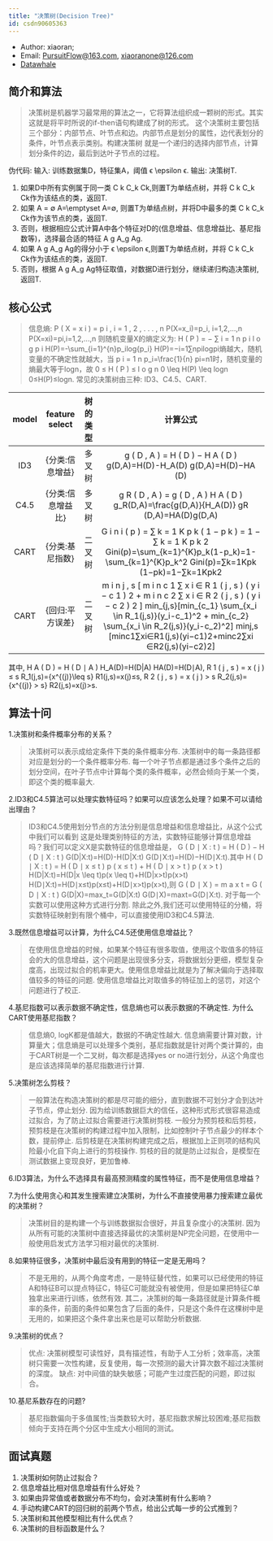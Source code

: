 ```yaml
---
title: "决策树(Decision Tree)"
id: csdn90605363
---
```


*   Author: xiaoran;
*   Email: PursuitFlow@163.com, xiaoranone@126.com
*   [Datawhale](https://blog.csdn.net/Datawhale/article/details/85100466)

## 简介和算法

> 决策树是机器学习最常用的算法之一，它将算法组织成一颗树的形式。其实这就是将平时所说的if-then语句构建成了树的形式。 这个决策树主要包括三个部分：内部节点、叶节点和边。内部节点是划分的属性，边代表划分的条件，叶节点表示类别。构建决策树 就是一个递归的选择内部节点，计算划分条件的边，最后到达叶子节点的过程。

伪代码:
输入: 训练数据集D，特征集A，阈值 ϵ \epsilon ϵ.
输出: 决策树T.

1.  如果D中所有实例属于同一类 C k C_k Ck​,则置T为单结点树，并将 C k C_k Ck​作为该结点的类，返回T.
2.  如果 A = ∅ A=\emptyset A=∅, 则置T为单结点树，并将D中最多的类 C k C_k Ck​作为该节点的类，返回T.
3.  否则，根据相应公式计算A中各个特征对D的(信息增益、信息增益比、基尼指数等)，选择最合适的特征 A g A_g Ag​.
4.  如果 A g A_g Ag​的得分小于 ϵ \epsilon ϵ,则置T为单结点树，并将 C k C_k Ck​作为该结点的类，返回T.
5.  否则，根据 A g A_g Ag​特征取值，对数据D进行划分，继续递归构造决策树, 返回T.

## 核心公式

> 信息熵: P ( X = x i ) = p i , i = 1 , 2 , . . . , n P(X=x_i)=p_i, i=1,2,...,n P(X=xi​)=pi​,i=1,2,...,n 则随机变量X的熵定义为: H ( P ) = − ∑ i = 1 n p i l o g p i H(P)=-\sum_{i=1}^{n}p_ilog{p_i} H(P)=−i=1∑n​pi​logpi​ 熵越大，随机变量的不确定性就越大，当 p i = 1 n p_i=\frac{1}{n} pi​=n1​时，随机变量的熵最大等于logn，故 0 ≤ H ( P ) ≤ l o g n 0 \leq H(P) \leq logn 0≤H(P)≤logn. 常见的决策树由三种: ID3、C4.5、CART.

| model | feature select | 树的类型 | 计算公式 |
| :-: | :-: | :-: | :-: |
| ID3 | {分类:信息增益} | 多叉树 | g ( D , A ) = H ( D ) − H A ( D ) g(D,A)=H(D)-H_A(D) g(D,A)=H(D)−HA​(D) |
| C4.5 | {分类:信息增益比} | 多叉树 | g R ( D , A ) = g ( D , A ) H A ( D ) g_R(D,A)=\frac{g(D,A)}{H_A(D)} gR​(D,A)=HA​(D)g(D,A)​ |
| CART | {分类:基尼指数} | 二叉树 | G i n i ( p ) = ∑ k = 1 K p k ( 1 − p k ) = 1 − ∑ k = 1 K p k 2 Gini(p)=\sum_{k=1}^{K}p_k(1-p_k)=1-\sum_{k=1}^{K}p_k^2 Gini(p)=∑k=1K​pk​(1−pk​)=1−∑k=1K​pk2​ |
| CART | {回归:平方误差} | 二叉树 | m i n j , s [ m i n c 1 ∑ x i ∈ R 1 ( j , s ) ( y i − c 1 ) 2 + m i n c 2 ∑ x i ∈ R 2 ( j , s ) ( y i − c 2 ) 2 ] min_{j,s}[min_{c_1} \sum_{x_i \in R_1(j,s)}(y_i-c_1)^2 + min_{c_2} \sum_{x_i \in R_2(j,s)}(y_i-c_2)^2] minj,s​[minc1​​∑xi​∈R1​(j,s)​(yi​−c1​)2+minc2​​∑xi​∈R2​(j,s)​(yi​−c2​)2] |

其中, H A ( D ) = H ( D ∣ A ) H_A(D)=H(D|A) HA​(D)=H(D∣A), R 1 ( j , s ) = x ( j ) ≤ s R_1(j,s)={x^{(j)}\leq s} R1​(j,s)=x(j)≤s, R 2 ( j , s ) = x ( j ) &gt; s R_2(j,s)={x^{(j)} &gt; s} R2​(j,s)=x(j)>s.

## 算法十问

1.决策树和条件概率分布的关系？

> 决策树可以表示成给定条件下类的条件概率分布. 决策树中的每一条路径都对应是划分的一个条件概率分布. 每一个叶子节点都是通过多个条件之后的划分空间，在叶子节点中计算每个类的条件概率，必然会倾向于某一个类，即这个类的概率最大.

2.ID3和C4.5算法可以处理实数特征吗？如果可以应该怎么处理？如果不可以请给出理由？

> ID3和C4.5使用划分节点的方法分别是信息增益和信息增益比，从这个公式中我们可以看到 这是处理类别特征的方法，实数特征能够计算信息增益吗？我们可以定义X是实数特征的信息增益是， G ( D ∣ X : t ) = H ( D ) − H ( D ∣ X : t ) G(D|X:t)=H(D)-H(D|X:t) G(D∣X:t)=H(D)−H(D∣X:t).其中 H ( D ∣ X : t ) = H ( D ∣ x ≤ t ) p ( x ≤ t ) + H ( D ∣ x &gt; t ) p ( x &gt; t ) H(D|X:t)=H(D|x \leq t)p(x \leq t)+H(D|x&gt;t)p(x&gt;t) H(D∣X:t)=H(D∣x≤t)p(x≤t)+H(D∣x>t)p(x>t),则 G ( D ∣ X ) = m a x t = G ( D ∣ X : t ) G(D|X)=max_t=G(D|X:t) G(D∣X)=maxt​=G(D∣X:t). 对于每一个实数可以使用这种方式进行分割. 除此之外,我们还可以使用特征的分桶，将实数特征映射到有限个桶中，可以直接使用ID3和C4.5算法.

3.既然信息增益可以计算，为什么C4.5还使用信息增益比？

> 在使用信息增益的时候，如果某个特征有很多取值，使用这个取值多的特征会的大的信息增益，这个问题是出现很多分支，将数据划分更细，模型复杂度高，出现过拟合的机率更大。使用信息增益比就是为了解决偏向于选择取值较多的特征的问题. 使用信息增益比对取值多的特征加上的惩罚，对这个问题进行了校正.

4.基尼指数可以表示数据不确定性，信息熵也可以表示数据的不确定性. 为什么CART使用基尼指数？

> 信息熵0, logK都是值越大，数据的不确定性越大. 信息熵需要计算对数，计算量大；信息熵是可以处理多个类别，基尼指数就是针对两个类计算的，由于CART树是一个二叉树，每次都是选择yes or no进行划分，从这个角度也是应该选择简单的基尼指数进行计算.

5.决策树怎么剪枝？

> 一般算法在构造决策树的都是尽可能的细分，直到数据不可划分才会到达叶子节点，停止划分. 因为给训练数据巨大的信任，这种形式形式很容易造成过拟合，为了防止过拟合需要进行决策树剪枝. 一般分为预剪枝和后剪枝，预剪枝是在决策树的构建过程中加入限制，比如控制叶子节点最少的样本个数，提前停止. 后剪枝是在决策树构建完成之后，根据加上正则项的结构风险最小化自下向上进行的剪枝操作. 剪枝的目的就是防止过拟合，是模型在测试数据上变现良好，更加鲁棒.

6.ID3算法，为什么不选择具有最高预测精度的属性特征，而不是使用信息增益？

7.为什么使用贪心和其发生搜索建立决策树，为什么不直接使用暴力搜索建立最优的决策树？

> 决策树目的是构建一个与训练数据拟合很好，并且复杂度小的决策树. 因为从所有可能的决策树中直接选择最优的决策树是NP完全问题，在使用中一般使用启发式方法学习相对最优的决策树.

8.如果特征很多，决策树中最后没有用到的特征一定是无用吗？

> 不是无用的，从两个角度考虑，一是特征替代性，如果可以已经使用的特征A和特征B可以提点特征C，特征C可能就没有被使用，但是如果把特征C单独拿出来进行训练，依然有效. 其二，决策树的每一条路径就是计算条件概率的条件，前面的条件如果包含了后面的条件，只是这个条件在这棵树中是无用的，如果把这个条件拿出来也是可以帮助分析数据.

9.决策树的优点？

> 优点: 决策树模型可读性好，具有描述性，有助于人工分析；效率高，决策树只需要一次性构建，反复使用，每一次预测的最大计算次数不超过决策树的深度。
> 缺点: 对中间值的缺失敏感；可能产生过度匹配的问题，即过拟合。

10.基尼系数存在的问题?

> 基尼指数偏向于多值属性;当类数较大时，基尼指数求解比较困难;基尼指数倾向于支持在两个分区中生成大小相同的测试。

## 面试真题

1.  决策树如何防止过拟合？
2.  信息增益比相对信息增益有什么好处？
3.  如果由异常值或者数据分布不均匀，会对决策树有什么影响？
4.  手动构建CART的回归树的前两个节点，给出公式每一步的公式推到？
5.  决策树和其他模型相比有什么优点？
6.  决策树的目标函数是什么？